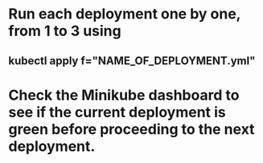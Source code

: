 # Run each deployment one by one, from 1 to 3 using 

## kubectl apply f="NAME_OF_DEPLOYMENT.yml"

# Check the Minikube dashboard to see if the current deployment is green before proceeding to the next deployment.
